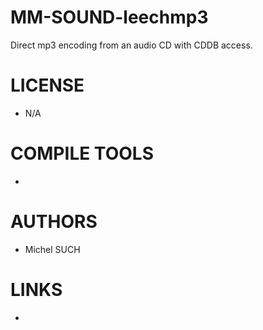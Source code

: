 MM-SOUND-leechmp3
=================

Direct mp3 encoding from an audio CD with CDDB access.


LICENSE
===============
* N/A

COMPILE TOOLS
===============
* 

AUTHORS
===============
* Michel SUCH

LINKS
===============
* 
